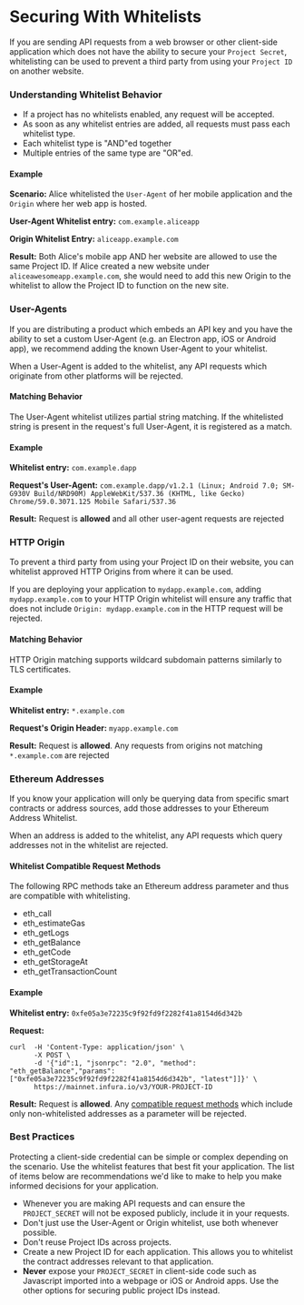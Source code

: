 # Securing With Whitelists
If you are sending API requests from a web browser or other client-side application which does not have the ability to secure
your `Project Secret`, whitelisting can be used to prevent a third party from using your `Project ID` on another website.


### Understanding Whitelist Behavior
- If a project has no whitelists enabled, any request will be accepted.
- As soon as any whitelist entries are added, all requests must pass each whitelist type.
- Each whitelist type is "AND"ed together
- Multiple entries of the same type are "OR"ed.

#### Example

**Scenario:** Alice whitelisted the `User-Agent` of her mobile application and the `Origin` where her web app is hosted.

**User-Agent Whitelist entry:** `com.example.aliceapp`

**Origin Whitelist Entry:** `aliceapp.example.com`

**Result:**
Both Alice's mobile app AND her website are allowed to use the same Project ID. If Alice created a new website under
`aliceawesomeapp.example.com`, she would need to add this new Origin to the whitelist to allow the Project ID to
function on the new site.


### User-Agents
If you are distributing a product which embeds an API key and you have the ability to set a custom User-Agent (e.g. an Electron app, iOS or Android app),
we recommend adding the known User-Agent to your whitelist.

When a User-Agent is added to the whitelist, any API requests which originate from other platforms will be rejected.

#### Matching Behavior
The User-Agent whitelist utilizes partial string matching. If the whitelisted string is present in the request's full User-Agent, it is registered as a match.

#### Example

**Whitelist entry:** `com.example.dapp`

**Request's User-Agent:** `com.example.dapp/v1.2.1 (Linux; Android 7.0; SM-G930V Build/NRD90M) AppleWebKit/537.36 (KHTML, like Gecko) Chrome/59.0.3071.125 Mobile Safari/537.36`

**Result:** Request is **allowed** and all other user-agent requests are rejected


### HTTP Origin
To prevent a third party from using your Project ID on their website, you can whitelist approved HTTP Origins from where it can be used.

If you are deploying your application to `mydapp.example.com`, adding `mydapp.example.com` to your HTTP Origin whitelist will ensure
any traffic that does not include `Origin: mydapp.example.com` in the HTTP request will be rejected.

#### Matching Behavior
HTTP Origin matching supports wildcard subdomain patterns similarly to TLS certificates.

#### Example

**Whitelist entry:** `*.example.com`

**Request's Origin Header:** `myapp.example.com`

**Result:** Request is **allowed**. Any requests from origins not matching `*.example.com` are rejected


### Ethereum Addresses
If you know your application will only be querying data from specific smart contracts or address sources, add those addresses to your Ethereum Address Whitelist.

When an address is added to the whitelist, any API requests which query addresses not in the whitelist are rejected.


#### Whitelist Compatible Request Methods
The following RPC methods take an Ethereum address parameter and thus are compatible with whitelisting.
- eth_call
- eth_estimateGas
- eth_getLogs
- eth_getBalance
- eth_getCode
- eth_getStorageAt
- eth_getTransactionCount


#### Example

**Whitelist entry:** `0xfe05a3e72235c9f92fd9f2282f41a8154d6d342b`

**Request:**
```
curl  -H 'Content-Type: application/json' \
      -X POST \
      -d '{"id":1, "jsonrpc": "2.0", "method": "eth_getBalance","params":["0xfe05a3e72235c9f92fd9f2282f41a8154d6d342b", "latest"]]}' \
      https://mainnet.infura.io/v3/YOUR-PROJECT-ID
```

**Result:**
Request is **allowed**. Any [compatible request methods](#compatible-request-methods) which include only non-whitelisted addresses as a parameter will be rejected.


### Best Practices
Protecting a client-side credential can be simple or complex depending on the scenario. Use the whitelist features that best fit your application. The list of items below are recommendations we'd like to make to help you make informed decisions for your application.

* Whenever you are making API requests and can ensure the `PROJECT_SECRET` will not be exposed publicly, include it in your requests.
* Don't just use the User-Agent or Origin whitelist, use both whenever possible.
* Don't reuse Project IDs across projects.
* Create a new Project ID for each application. This allows you to whitelist the contract addresses relevant to that application.
* **Never** expose your `PROJECT_SECRET` in client-side code such as Javascript imported into a webpage or iOS or Android apps. Use the other options for securing public project IDs instead.
